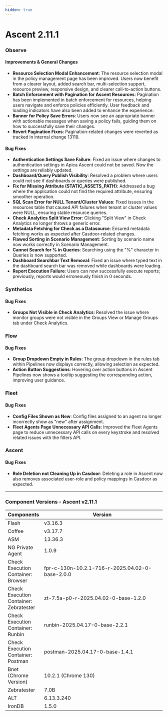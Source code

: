```yaml
---
hidden: true
---
```


# Ascent 2.11.1

### Observe <a href="#observe" id="observe"></a>

#### Improvements & General Changes

* **Resource Selection Modal Enhancement**: The resource selection modal in the policy management page has been improved. Users now benefit from a clearer layout, added search bar, multi-selection support, resource preview, responsive design, and clearer call-to-action buttons.
* **Batch Enforcement with Pagination for Ascent Resources**: Pagination has been implemented in batch enforcement for resources, helping users navigate and enforce policies efficiently. User feedback and loading indicators have also been added to enhance the experience.
* **Banner for Policy Save Errors**: Users now see an appropriate banner with actionable messages when saving a policy fails, guiding them on how to successfully save their changes.
* **Revert Pagination Fixes**: Pagination-related changes were reverted as tracked in internal change 13119.

#### Bug Fixes

* **Authentication Settings Save Failure**: Fixed an issue where changes to authentication settings in Apica Ascent could not be saved. Now the settings are reliably updated.
* **Dashboard/Query Publish Visibility**: Resolved a problem where users could not see if dashboards or queries were published.
* **Fix for Missing Attribute (STATIC\_ASSETS\_PATH)**: Addressed a bug where the application could not find the required attribute, ensuring smoother operation.
* **SQL Scan Error for NULL Tenant/Cluster Values**: Fixed issues in the resources table that caused API failures when tenant or cluster values were NULL, ensuring stable resource queries.
* **Check Analytics Split View Error**: Clicking "Split View" in Check Analytics no longer throws a generic error.
* **Metadata Fetching for Check as a Datasource**: Ensured metadata fetching works as expected after Casdoor-related changes.
* **Flawed Sorting in Scenario Management**: Sorting by scenario name now works correctly in Scenario Management.
* **Cannot Search for % in Queries**: Searching using the "%" character in Queries is now supported.
* **Dashboard Searchbar Text Removal**: Fixed an issue where typed text in the dashboard search bar was removed while dashboards were loading.
* **Report Execution Failure**: Users can now successfully execute reports; previously, reports would erroneously finish in 0 seconds.

### Synthetics <a href="#synthetics" id="synthetics"></a>

#### Bug Fixes

* **Groups Not Visible in Check Analytics**: Resolved the issue where monitor groups were not visible in the Groups View or Manage Groups tab under Check Analytics.

### Flow <a href="#flow" id="flow"></a>

#### Bug Fixes

* **Group Dropdown Empty in Rules**: The group dropdown in the rules tab within Pipelines now displays correctly, allowing selection as expected.
* **Action Button Suggestions**: Hovering over action buttons in Ascent Pipelines now shows a tooltip suggesting the corresponding action, improving user guidance.

### Fleet <a href="#fleet" id="fleet"></a>

#### Bug Fixes

* **Config Files Shown as New**: Config files assigned to an agent no longer incorrectly show as "new" after assignment.
* **Fleet Agents Page Unnecessary API Calls**: Improved the Fleet Agents page to reduce unnecessary API calls on every keystroke and resolved related issues with the filters API.

### Ascent <a href="#ascent" id="ascent"></a>

#### Bug Fixes

* **Role Deletion not Cleaning Up in Casdoor**: Deleting a role in Ascent now also removes associated user-role and policy mappings in Casdoor as expected.

***

### Component Versions - Ascent v2.11.1

<table><thead><tr><th>Components</th><th width="410">Version</th></tr></thead><tbody><tr><td>Flash</td><td>v3.16.3</td></tr><tr><td>Coffee</td><td>v3.17.7</td></tr><tr><td>ASM</td><td>13.36.3</td></tr><tr><td>NG Private Agent</td><td>1.0.9</td></tr><tr><td>Check Execution Container: Browser</td><td>fpr-c-130n-10.2.1-716-r-2025.04.02-0-base-2.0.0</td></tr><tr><td>Check Execution Container: Zebratester</td><td>zt-7.5a-p0-r-2025.04.02-0-base-1.2.0</td></tr><tr><td>Check Execution Container: Runbin</td><td>runbin-2025.04.17-0-base-2.2.1</td></tr><tr><td>Check Execution Container: Postman</td><td>postman-2025.04.17-0-base-1.4.1</td></tr><tr><td>Bnet (Chrome Version)</td><td>10.2.1 (Chrome 130)</td></tr><tr><td>Zebratester</td><td>7.0B</td></tr><tr><td>ALT</td><td>6.13.3.240</td></tr><tr><td>IronDB</td><td>1.5.0</td></tr></tbody></table>

